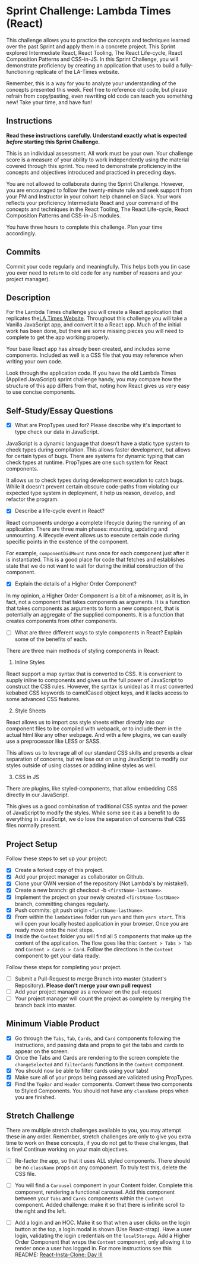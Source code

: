 # Sprint Challenge: Lambda Times (React)

This challenge allows you to practice the concepts and techniques learned over the past Sprint and apply them in a concrete project. This Sprint explored Intermediate React, React Tooling, The React Life-cycle, React Composition Patterns and CSS-in-JS. In this Sprint Challenge, you will demonstrate proficiency by creating an application that uses to build a fully-functioning replicate of the LA-Times website.

Remember, this is a way for you to analyze your understanding of the concepts presented this week. Feel free to reference old code, but please refrain from copy/pasting, even rewriting old code can teach you something new! Take your time, and have fun!

## Instructions

**Read these instructions carefully. Understand exactly what is expected _before_ starting this Sprint Challenge.**

This is an individual assessment. All work must be your own. Your challenge score is a measure of your ability to work independently using the material covered through this sprint. You need to demonstrate proficiency in the concepts and objectives introduced and practiced in preceding days.

You are not allowed to collaborate during the Sprint Challenge. However, you are encouraged to follow the twenty-minute rule and seek support from your PM and Instructor in your cohort help channel on Slack. Your work reflects your proficiency Intermediate React and your command of the concepts and techniques in the React Tooling, The React Life-cycle, React Composition Patterns and CSS-in-JS modules.

You have three hours to complete this challenge. Plan your time accordingly.

## Commits

Commit your code regularly and meaningfully. This helps both you (in case you ever need to return to old code for any number of reasons and your project manager).

## Description

For the Lambda Times challenge you will create a React application that replicates the[LA Times Website](http://www.latimes.com). Throughout this challenge you will take a Vanilla JavaScript app, and convert it to a React app. Much of the initial work has been done, but there are some missing pieces you will need to complete to get the app working properly.

Your base React app has already been created, and includes some components. Included as well is a CSS file that you may reference when writing your own code.

Look through the application code. If you have the old Lambda Times (Applied JavaScript) sprint challenge handy, you may compare how the structure of this app differs from that, noting how React gives us very easy to use concise components.

## Self-Study/Essay Questions

- [x] What are PropTypes used for? Please describe why it's important to type check our data in JavaScript.

JavaScript is a dynamic language that doesn't have a static type system to check
types during compilation. This allows faster development, but allows for certain
types of bugs. There are systems for dynamic typing that can check types at
runtime. PropTypes are one such system for React components.

It allows us to check types during development execution to catch bugs. While it
doesn't prevent certain obscure code-paths from violating our expected type
system in deployment, it help us reason, develop, and refactor the program.

- [x] Describe a life-cycle event in React?

React components undergo a complete lifecycle during the running of an
application. There are three main phases: mounting, updating and unmounting. A
lifecycle event allows us to execute certain code during specific points in the
existence of the component.

For example, `componentDidMount` runs once for each component just after it is
instantiated. This is a good place for code that fetches and establishes state
that we do not want to wait for during the initial construction of the component.

- [x] Explain the details of a Higher Order Component?

In my opinion, a Higher Order Component is a bit of a misnomer, as it is, in
fact, not a component that takes components as arguments. It is a function that
takes components as arguments to form a new component, that is potentially an
aggregate of the supplied components. It is a function that creates components
from other components.

- [ ] What are three different ways to style components in React? Explain some of the benefits of each.

There are three main methods of styling components in React:

1. Inline Styles

React support a map syntax that is converted to CSS. It is convenient to supply
inline to components and gives us the full power of JavaScript to construct the
CSS rules. However, the syntax is unideal as it must converted kebabed CSS
keywords to camelCased object keys, and it lacks access to some advanced CSS
features.

2. Style Sheets

React allows us to import css style sheets either directly into our component
files to be compiled with webpack, or to include them in the actual html like
any other webpage. And with a few plugins, we can easily use a preprocessor like
LESS or SASS.

This allows us to leverage all of our standard CSS skills and presents a clear
separation of concerns, but we lose out on using JavaScript to modify our styles
outside of using classes or adding inline styles as well.

3. CSS in JS

There are plugins, like styled-components, that allow embedding CSS directly in
our JavaScript.

This gives us a good combination of traditional CSS syntax and the power of
JavaScript to modify the styles. While some see it as a benefit to do everything
in JavaScript, we do lose the separation of concerns that CSS files normally
present.

## Project Setup

Follow these steps to set up your project:

- [x] Create a forked copy of this project.
- [x] Add your project manager as collaborator on Github.
- [x] Clone your OWN version of the repository (Not Lambda's by mistake!).
- [x] Create a new branch: git checkout -b `<firstName-lastName>`.
- [x] Implement the project on your newly created `<firstName-lastName>` branch, committing changes regularly.
- [x] Push commits: git push origin `<firstName-lastName>`.
- [x] From within the `lambdatimes` folder run `yarn` and then `yarn start`. This will open your locally hosted application in your browser. Once you are ready move onto the next steps.
- [x] Inside the `Content` folder you will find all 5 components that make up the content of the application. The flow goes like this: `Content > Tabs > Tab` and `Content > Cards > Card`. Follow the directions in the `Content` component to get your data ready.

Follow these steps for completing your project.

- [ ] Submit a Pull-Request to merge <firstName-lastName> Branch into master (student's Repository). **Please don't merge your own pull request**
- [ ] Add your project manager as a reviewer on the pull-request
- [ ] Your project manager will count the project as complete by merging the branch back into master.

## Minimum Viable Product

- [x] Go through the `Tabs`, `Tab`, `Cards`, and `Card` components following the instructions, and passing data and props to get the tabs and cards to appear on the screen.
- [x] Once the Tabs and Cards are rendering to the screen complete the `changeSelected` and `filterCards` functions in the `Content` component.
- [x] You should now be able to filter cards using your tabs!
- [x] Make sure all of your props being passed are validated using PropTypes.
- [x] Find the `TopBar` and `Header` components. Convert these two components to Styled Components. You should not have any `className` props when you are finished.

## Stretch Challenge

There are multiple stretch challenges available to you, you may attempt these in any order. Remember, stretch challenges are only to give you extra time to work on these concepts, if you do not get to these challenges, that is fine! Continue working on your main objectives.

- [ ] Re-factor the app, so that it uses ALL styled components. There should be no `className` props on any component. To truly test this, delete the CSS file.

- [ ] You will find a `Carousel` component in your Content folder. Complete this component, rendering a functional carousel. Add this component between your `Tabs` and `Cards` components within the `Content` component. Added challenge: make it so that there is infinite scroll to the right and the left.

- [ ] Add a login and an HOC. Make it so that when a user clicks on the login button at the top, a login modal is shown (Use React-strap). Have a user login, validating the login credentials on the `localStorage`. Add a Higher Order Component that wraps the `Content` component, only allowing it to render once a user has logged in. For more instructions see this README: [React-Insta-Clone: Day III](https://github.com/LambdaSchool/React-Insta-Clone/blob/master/DAY_THREE_README.md#tasks-day-iii)
